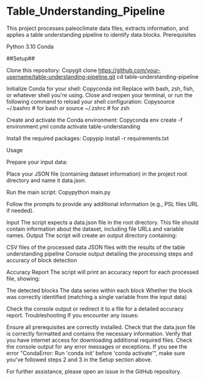 # Table_Understanding_Pipeline

This project processes paleoclimate data files, extracts information, and applies a table understanding pipeline to identify data blocks.
Prerequisites

Python 3.10
Conda

##Setup##

Clone this repository:
Copygit clone https://github.com/your-username/table-understanding-pipeline.git
cd table-understanding-pipeline

Initialize Conda for your shell:
Copyconda init <your-shell-name>
Replace <your-shell-name> with bash, zsh, fish, or whatever shell you're using.
Close and reopen your terminal, or run the following command to reload your shell configuration:
Copysource ~/.bashrc  # for bash
           or
source ~/.zshrc   # for zsh

Create and activate the Conda environment:
Copyconda env create -f environment.yml
conda activate table-understanding

Install the required packages:
Copypip install -r requirements.txt


Usage

Prepare your input data:

Place your JSON file (containing dataset information) in the project root directory and name it data.json.


Run the main script:
Copypython main.py

Follow the prompts to provide any additional information (e.g., PSL files URL if needed).

Input
The script expects a data.json file in the root directory. This file should contain information about the dataset, including file URLs and variable names.
Output
The script will create an output directory containing:

CSV files of the processed data
JSON files with the results of the table understanding pipeline
Console output detailing the processing steps and accuracy of block detection

Accuracy Report
The script will print an accuracy report for each processed file, showing:

The detected blocks
The data series within each block
Whether the block was correctly identified (matching a single variable from the input data)

Check the console output or redirect it to a file for a detailed accuracy report.
Troubleshooting
If you encounter any issues:

Ensure all prerequisites are correctly installed.
Check that the data.json file is correctly formatted and contains the necessary information.
Verify that you have internet access for downloading additional required files.
Check the console output for any error messages or exceptions.
If you see the error "CondaError: Run 'conda init' before 'conda activate'", make sure you've followed steps 2 and 3 in the Setup section above.

For further assistance, please open an issue in the GitHub repository.
